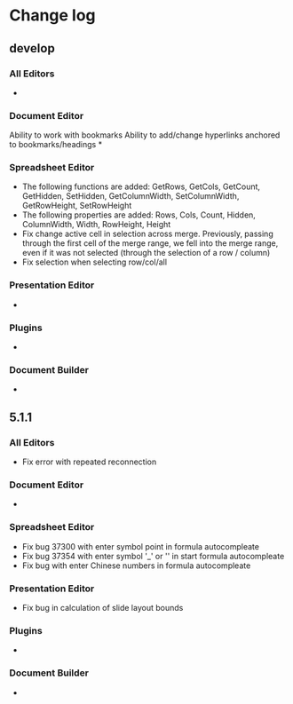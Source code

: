 # Change log
## develop
### All Editors
* 

### Document Editor
Ability to work with bookmarks
Ability to add/change hyperlinks anchored to bookmarks/headings
* 

### Spreadsheet Editor
* The following functions are added: GetRows, GetCols, GetCount, GetHidden, SetHidden, GetColumnWidth, SetColumnWidth, GetRowHeight, SetRowHeight
* The following properties are added: Rows, Cols, Count, Hidden, ColumnWidth, Width, RowHeight, Height
* Fix change active cell in selection across merge. Previously, passing through the first cell of the merge range, we fell into the merge range, even if it was not selected (through the selection of a row / column)
* Fix selection when selecting row/col/all

### Presentation Editor
* 

### Plugins
* 

### Document Builder
* 
## 5.1.1
### All Editors
* Fix error with repeated reconnection

### Document Editor
* 

### Spreadsheet Editor
* Fix bug 37300 with enter symbol point in formula autocompleate
* Fix bug 37354 with enter symbol '_' or '\' in start formula autocompleate
* Fix bug with enter Chinese numbers in formula autocompleate

### Presentation Editor
* Fix bug in calculation of slide layout bounds

### Plugins
* 

### Document Builder
* 
